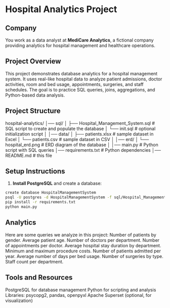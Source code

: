 # Hospital Analytics Project

## Company
You work as a data analyst at **MediCare Analytics**, a fictional company providing analytics for hospital management and healthcare operations.

## Project Overview
This project demonstrates database analytics for a hospital management system. It uses real-like hospital data to analyze patient admissions, doctor activities, room and bed usage, appointments, surgeries, and staff schedules. The goal is to practice SQL queries, joins, aggregations, and Python-based data analysis.

## Project Structure
hospital-analytics/
│── sql/
│ ├── Hospital_Management_System.sql # SQL script to create and populate the database
│ └── init.sql # optional initialization script
│
│── data/
│ ├── patients.xlsx # sample dataset in Excel
│ └── patients.csv # sample dataset in CSV
│
│── erd/
│ └── hospital_erd.png # ERD diagram of the database
│
│── main.py # Python script with SQL queries
│── requirements.txt # Python dependencies
│── README.md # this file


## Setup Instructions
1. **Install PostgreSQL** and create a database:
```bash
create database HospitalManagementSystem
psql -U postgres -d HospitalManagementSystem -f sql/Hospital_Management_System.sql
pip install -r requirements.txt
python main.py
```

## Analytics

Here are some queries we analyze in this project:
Number of patients by gender.
Average patient age.
Number of doctors per department.
Number of appointments per doctor.
Average hospital stay duration by department.
Minimum and maximum procedure costs.
Number of patients admitted per year.
Average number of days per bed usage.
Number of surgeries by type.
Staff count per department.


## Tools and Resources

PostgreSQL for database management
Python for scripting and analysis
Libraries: psycopg2, pandas, openpyxl
Apache Superset (optional, for visualization)


